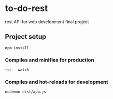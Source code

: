 # to-do-rest
rest API for web development final project

## Project setup
```
npm install
```
### Compiles and minifies for production
```
tsc --watch
```
### Compiles and hot-reloads for development
```
nodemon dist/app.js
```
